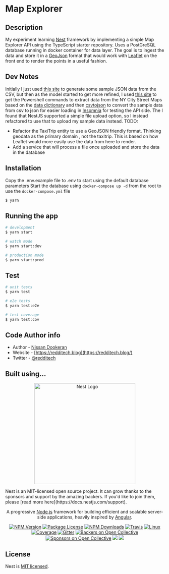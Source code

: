 
# Map Explorer

## Description

My experiment learning [Nest](https://github.com/nestjs/nest) framework by implementing a simple Map Explorer API using the TypeScript starter repository.
Uses a PostGreSQL database running in docker container for data layer. The goal is to ingest the data and store it in a [GeoJson][6] format that would work with [Leaflet][5] on the front end to render the points in a useful fashion.
## Dev Notes
Initially I just used [this site][7] to generate some sample JSON data from the CSV, but then as the model started to get more refined, I used [this site][1] to get the Powershell commands to extract data from the NY City Street Maps based on the [data dictionary][4] and then [csvtojson][2] to convert the sample data from csv to json for easier loading in [Insomnia][3] for testing the API side.
The I found that NestJS supported a simple file upload option, so I instead refactored to use that to upload my sample data instead.
TODO:
- Refactor the TaxiTrip entity to use a GeoJSON friendly format. Thinking geodata as the primary domain , not the taxitrip. This is based on how Leaflet would more easily use the data from here to render.
- Add a service that will process a file once uploaded and store the data in the database


## Installation
Copy the .env.example file to .env to start using the default database parameters
Start the database using `docker-compose up -d` from the root to use the `docker-compose.yml` file
```bash
$ yarn
```

## Running the app

```bash
# development
$ yarn start

# watch mode
$ yarn start:dev

# production mode
$ yarn start:prod
```

## Test

```bash
# unit tests
$ yarn test

# e2e tests
$ yarn test:e2e

# test coverage
$ yarn test:cov
```


## Code Author info

- Author - [Nissan Dookeran](https://linkedin.com/in/nissandookeran)
- Website - [https://redditech.blog](https://redditech.blog/)
- Twitter - [@redditech](https://twitter.com/redditech)


## Built using...
<p align="center">
  <a href="http://nestjs.com/" target="blank"><img src="https://nestjs.com/img/logo_text.svg" width="320" alt="Nest Logo" /></a>
</p>
Nest is an MIT-licensed open source project. It can grow thanks to the sponsors and support by the amazing backers. If you'd like to join them, please [read more here](https://docs.nestjs.com/support).

[travis-image]: https://api.travis-ci.org/nestjs/nest.svg?branch=master
[travis-url]: https://travis-ci.org/nestjs/nest
[linux-image]: https://img.shields.io/travis/nestjs/nest/master.svg?label=linux
[linux-url]: https://travis-ci.org/nestjs/nest
  
  <p align="center">A progressive <a href="http://nodejs.org" target="blank">Node.js</a> framework for building efficient and scalable server-side applications, heavily inspired by <a href="https://angular.io" target="blank">Angular</a>.</p>
    <p align="center">
<a href="https://www.npmjs.com/~nestjscore"><img src="https://img.shields.io/npm/v/@nestjs/core.svg" alt="NPM Version" /></a>
<a href="https://www.npmjs.com/~nestjscore"><img src="https://img.shields.io/npm/l/@nestjs/core.svg" alt="Package License" /></a>
<a href="https://www.npmjs.com/~nestjscore"><img src="https://img.shields.io/npm/dm/@nestjs/core.svg" alt="NPM Downloads" /></a>
<a href="https://travis-ci.org/nestjs/nest"><img src="https://api.travis-ci.org/nestjs/nest.svg?branch=master" alt="Travis" /></a>
<a href="https://travis-ci.org/nestjs/nest"><img src="https://img.shields.io/travis/nestjs/nest/master.svg?label=linux" alt="Linux" /></a>
<a href="https://coveralls.io/github/nestjs/nest?branch=master"><img src="https://coveralls.io/repos/github/nestjs/nest/badge.svg?branch=master#5" alt="Coverage" /></a>
<a href="https://gitter.im/nestjs/nestjs?utm_source=badge&utm_medium=badge&utm_campaign=pr-badge&utm_content=body_badge"><img src="https://badges.gitter.im/nestjs/nestjs.svg" alt="Gitter" /></a>
<a href="https://opencollective.com/nest#backer"><img src="https://opencollective.com/nest/backers/badge.svg" alt="Backers on Open Collective" /></a>
<a href="https://opencollective.com/nest#sponsor"><img src="https://opencollective.com/nest/sponsors/badge.svg" alt="Sponsors on Open Collective" /></a>
  <a href="https://paypal.me/kamilmysliwiec"><img src="https://img.shields.io/badge/Donate-PayPal-dc3d53.svg"/></a>
  <a href="https://twitter.com/nestframework"><img src="https://img.shields.io/twitter/follow/nestframework.svg?style=social&label=Follow"></a>
</p>
  <!--[![Backers on Open Collective](https://opencollective.com/nest/backers/badge.svg)](https://opencollective.com/nest#backer)
  [![Sponsors on Open Collective](https://opencollective.com/nest/sponsors/badge.svg)](https://opencollective.com/nest#sponsor)-->


## License

  Nest is [MIT licensed](LICENSE).

[1]:https://stackoverflow.com/questions/28908638/extract-only-the-first-10-lines-of-a-csv-file-in-powershell/28908834
[2]:https://github.com/Keyang/node-csvtojson
[3]:https://insomnia.rest/
[4]:https://www1.nyc.gov/assets/tlc/downloads/pdf/data_dictionary_trip_records_yellow.pdf
[5]:https://leafletjs.com/examples/geojson/
[6]:https://tools.ietf.org/html/rfc7946
[7]:https://csvjson.com/csv2json
